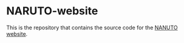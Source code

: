 # NARUTO-website

This is the repository that contains the source code for the [NANUTO website](https://oppo-us-research.github.io/NARUTO-website/).
